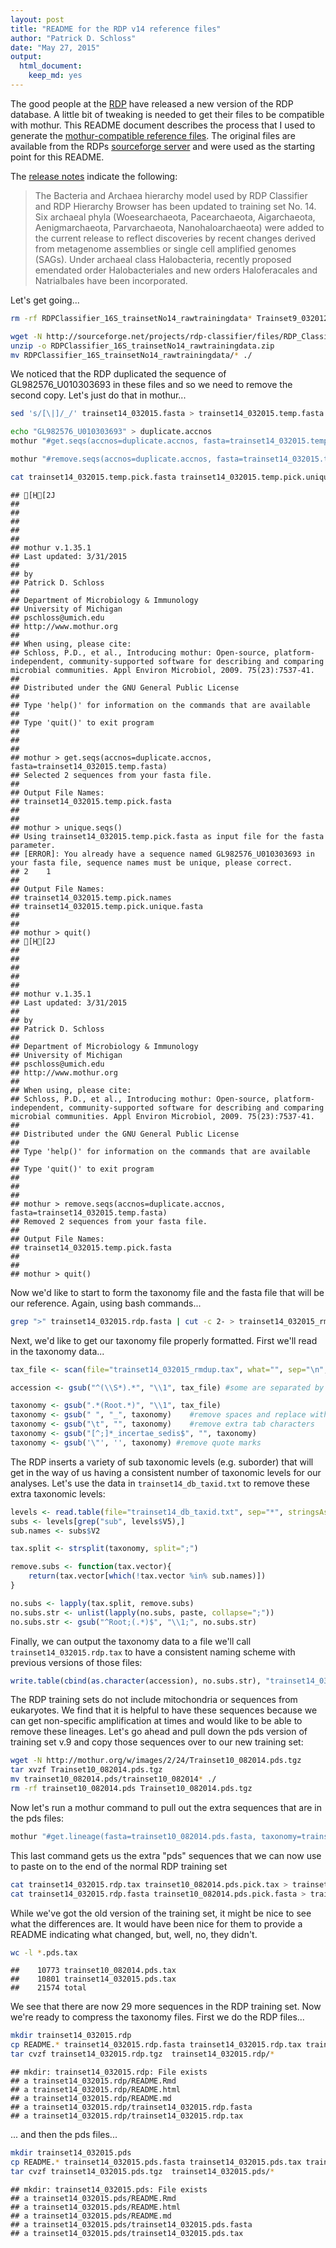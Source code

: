 ```yaml
---
layout: post
title: "README for the RDP v14 reference files"
author: "Patrick D. Schloss"
date: "May 27, 2015"
output:
  html_document:
    keep_md: yes
---
```


The good people at the [RDP](http://rdp.cme.msu.edu) have released a new version of the RDP database. A little bit of tweaking is needed to get their files to be compatible with mothur. This README document describes the process that I used to generate the [mothur-compatible reference files](http://mothur.org/wiki/RDP_reference_files). The original files are available from the RDPs [sourceforge server](http://sourceforge.net/projects/rdp-classifier/files/RDP_Classifier_TrainingData/) and were used as the starting point for this README.

The [release notes](http://rdp.cme.msu.edu/misc/rel10info.jsp#release11_history) indicate the following:

> The Bacteria and Archaea hierarchy model used by RDP Classifier and RDP Hierarchy Browser has been updated to training set No. 14. Six archaeal phyla (Woesearchaeota, Pacearchaeota, Aigarchaeota, Aenigmarchaeota, Parvarchaeota, Nanohaloarchaeota) were added to the current release to reflect discoveries by recent changes derived from metagenome assemblies or single cell amplified genomes (SAGs). Under archaeal class Halobacteria, recently proposed emendated order Halobacteriales and new orders Haloferacales and Natrialbales have been incorporated.

Let's get going...


```bash
rm -rf RDPClassifier_16S_trainsetNo14_rawtrainingdata* Trainset9_032012.pds.zip

wget -N http://sourceforge.net/projects/rdp-classifier/files/RDP_Classifier_TrainingData/RDPClassifier_16S_trainsetNo14_rawtrainingdata.zip
unzip -o RDPClassifier_16S_trainsetNo14_rawtrainingdata.zip
mv RDPClassifier_16S_trainsetNo14_rawtrainingdata/* ./
```

We noticed that the RDP duplicated the sequence of GL982576_U010303693 in these files and so we need to remove the second copy. Let's just do that in mothur...


```bash
sed 's/[\|]/_/' trainset14_032015.fasta > trainset14_032015.temp.fasta

echo "GL982576_U010303693" > duplicate.accnos
mothur "#get.seqs(accnos=duplicate.accnos, fasta=trainset14_032015.temp.fasta); unique.seqs()"

mothur "#remove.seqs(accnos=duplicate.accnos, fasta=trainset14_032015.temp.fasta)"

cat trainset14_032015.temp.pick.fasta trainset14_032015.temp.pick.unique.fasta > trainset14_032015.rdp.fasta
```

```
## [H[2J
##
##
##
##
##
## mothur v.1.35.1
## Last updated: 3/31/2015
##
## by
## Patrick D. Schloss
##
## Department of Microbiology & Immunology
## University of Michigan
## pschloss@umich.edu
## http://www.mothur.org
##
## When using, please cite:
## Schloss, P.D., et al., Introducing mothur: Open-source, platform-independent, community-supported software for describing and comparing microbial communities. Appl Environ Microbiol, 2009. 75(23):7537-41.
##
## Distributed under the GNU General Public License
##
## Type 'help()' for information on the commands that are available
##
## Type 'quit()' to exit program
##
##
##
## mothur > get.seqs(accnos=duplicate.accnos, fasta=trainset14_032015.temp.fasta)
## Selected 2 sequences from your fasta file.
##
## Output File Names:
## trainset14_032015.temp.pick.fasta
##
##
## mothur > unique.seqs()
## Using trainset14_032015.temp.pick.fasta as input file for the fasta parameter.
## [ERROR]: You already have a sequence named GL982576_U010303693 in your fasta file, sequence names must be unique, please correct.
## 2	1
##
## Output File Names:
## trainset14_032015.temp.pick.names
## trainset14_032015.temp.pick.unique.fasta
##
##
## mothur > quit()
## [H[2J
##
##
##
##
##
## mothur v.1.35.1
## Last updated: 3/31/2015
##
## by
## Patrick D. Schloss
##
## Department of Microbiology & Immunology
## University of Michigan
## pschloss@umich.edu
## http://www.mothur.org
##
## When using, please cite:
## Schloss, P.D., et al., Introducing mothur: Open-source, platform-independent, community-supported software for describing and comparing microbial communities. Appl Environ Microbiol, 2009. 75(23):7537-41.
##
## Distributed under the GNU General Public License
##
## Type 'help()' for information on the commands that are available
##
## Type 'quit()' to exit program
##
##
##
## mothur > remove.seqs(accnos=duplicate.accnos, fasta=trainset14_032015.temp.fasta)
## Removed 2 sequences from your fasta file.
##
## Output File Names:
## trainset14_032015.temp.pick.fasta
##
##
## mothur > quit()
```

Now we'd like to start to form the taxonomy file and the fasta file that will be our reference. Again, using bash commands...


```bash
grep ">" trainset14_032015.rdp.fasta | cut -c 2- > trainset14_032015_rmdup.tax
```


Next, we'd like to get our taxonomy file properly formatted. First we'll read in the taxonomy data...


```r
tax_file <- scan(file="trainset14_032015_rmdup.tax", what="", sep="\n", quiet=TRUE)

accession <- gsub("^(\\S*).*", "\\1", tax_file) #some are separated by tabs or spaces or both

taxonomy <- gsub(".*(Root.*)", "\\1", tax_file)
taxonomy <- gsub(" ", "_", taxonomy)	#remove spaces and replace with '_'
taxonomy <- gsub("\t", "", taxonomy)	#remove extra tab characters
taxonomy <- gsub("[^;]*_incertae_sedis$", "", taxonomy)
taxonomy <- gsub('\"', '', taxonomy) #remove quote marks
```

The RDP inserts a variety of sub taxonomic levels (e.g. suborder) that will get in the way of us having a consistent number of taxonomic levels for our analyses. Let's use the data in `trainset14_db_taxid.txt` to remove these extra taxonomic levels:


```r
levels <- read.table(file="trainset14_db_taxid.txt", sep="*", stringsAsFactors=FALSE)
subs <- levels[grep("sub", levels$V5),]
sub.names <- subs$V2

tax.split <- strsplit(taxonomy, split=";")

remove.subs <- function(tax.vector){
	return(tax.vector[which(!tax.vector %in% sub.names)])
}

no.subs <- lapply(tax.split, remove.subs)
no.subs.str <- unlist(lapply(no.subs, paste, collapse=";"))
no.subs.str <- gsub("^Root;(.*)$", "\\1;", no.subs.str)
```

Finally, we can output the taxonomy data to a file we'll call `trainset14_032015.rdp.tax` to have a consistent naming scheme with previous versions of those files:


```r
write.table(cbind(as.character(accession), no.subs.str), "trainset14_032015.rdp.tax", row.names=F, col.names=F, quote=F, sep="\t")
```

The RDP training sets do not include mitochondria or sequences from eukaryotes. We find that it is helpful to have these sequences because we can get non-specific amplification at times and would like to be able to remove these lineages. Let's go ahead and pull down the pds version of training set v.9 and copy those sequences over to our new training set:


```bash
wget -N http://mothur.org/w/images/2/24/Trainset10_082014.pds.tgz
tar xvzf Trainset10_082014.pds.tgz
mv trainset10_082014.pds/trainset10_082014* ./
rm -rf trainset10_082014.pds Trainset10_082014.pds.tgz
```

Now let's run a mothur command to pull out the extra sequences that are in the pds files:


```bash
mothur "#get.lineage(fasta=trainset10_082014.pds.fasta, taxonomy=trainset10_082014.pds.tax, taxon=Eukaryota-Mitochondria)"
```

This last command gets us the extra "pds" sequences that we can now use to paste on to the end of the normal RDP training set


```bash
cat trainset14_032015.rdp.tax trainset10_082014.pds.pick.tax > trainset14_032015.pds.tax
cat trainset14_032015.rdp.fasta trainset10_082014.pds.pick.fasta > trainset14_032015.pds.fasta
```

While we've got the old version of the training set, it might be nice to see what the differences are. It would have been nice for them to provide a README indicating what changed, but, well, no, they didn't.


```bash
wc -l *.pds.tax
```

```
##    10773 trainset10_082014.pds.tax
##    10801 trainset14_032015.pds.tax
##    21574 total
```

We see that there are now 29 more sequences in the RDP training set. Now we're ready to compress the taxonomy files. First we do the RDP files...


```bash
mkdir trainset14_032015.rdp
cp README.* trainset14_032015.rdp.fasta trainset14_032015.rdp.tax trainset14_032015.rdp
tar cvzf trainset14_032015.rdp.tgz  trainset14_032015.rdp/*
```

```
## mkdir: trainset14_032015.rdp: File exists
## a trainset14_032015.rdp/README.Rmd
## a trainset14_032015.rdp/README.html
## a trainset14_032015.rdp/README.md
## a trainset14_032015.rdp/trainset14_032015.rdp.fasta
## a trainset14_032015.rdp/trainset14_032015.rdp.tax
```

... and then the pds files...


```bash
mkdir trainset14_032015.pds
cp README.* trainset14_032015.pds.fasta trainset14_032015.pds.tax trainset14_032015.pds
tar cvzf trainset14_032015.pds.tgz  trainset14_032015.pds/*
```

```
## mkdir: trainset14_032015.pds: File exists
## a trainset14_032015.pds/README.Rmd
## a trainset14_032015.pds/README.html
## a trainset14_032015.pds/README.md
## a trainset14_032015.pds/trainset14_032015.pds.fasta
## a trainset14_032015.pds/trainset14_032015.pds.tax
```
